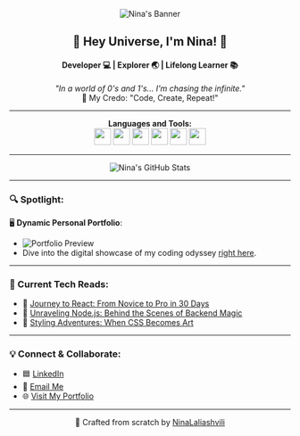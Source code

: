 <div align="center">

![Nina's Banner](https://path_to_your_banner_image.png)

<h2>🚀 Hey Universe, I'm Nina! 🌌</h2>
<h4>Developer 💻 | Explorer 🌏 | Lifelong Learner 📚</h4>

_"In a world of 0's and 1's... I'm chasing the infinite."_  
📜 My Credo: "Code, Create, Repeat!"

</div>

---

<div align="center">

**Languages and Tools:**  
<code><img height="30" src="path_to_js_icon.png"></code>
<code><img height="30" src="path_to_react_icon.png"></code>
<code><img height="30" src="path_to_node_icon.png"></code>
<code><img height="30" src="path_to_express_icon.png"></code>
<code><img height="30" src="path_to_html_icon.png"></code>
<code><img height="30" src="path_to_css_icon.png"></code>

</div>

---

<div align="center">

![Nina's GitHub Stats](https://github-readme-stats.vercel.app/api?username=NinaLaliashvili&show_icons=true&theme=radical)

</div>

---

### 🔍 Spotlight:

🖥 **Dynamic Personal Portfolio**: 
- ![Portfolio Preview](path_to_portfolio_gif.gif)
- Dive into the digital showcase of my coding odyssey [right here](link_to_portfolio).

---

### 🤖 Current Tech Reads:

- 📘 [Journey to React: From Novice to Pro in 30 Days](#)
- 📗 [Unraveling Node.js: Behind the Scenes of Backend Magic](#)
- 📙 [Styling Adventures: When CSS Becomes Art](#)

---

### 💡 Connect & Collaborate:

- 🟦 [LinkedIn](https://www.linkedin.com/in/nini-laliashvili-08a97b223/)
- 📧 [Email Me](mailto:ninilaliashvili8@gmail.com)
- 🌐 [Visit My Portfolio](your_portfolio_link)

---

<div align="center">

💖 Crafted from scratch by [NinaLaliashvili](https://github.com/NinaLaliashvili)

</div>
